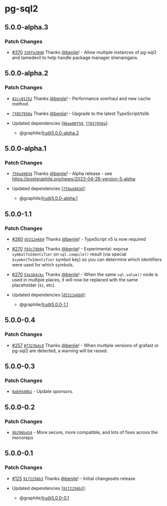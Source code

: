 # pg-sql2

## 5.0.0-alpha.3

### Patch Changes

- [#370](https://github.com/benjie/crystal/pull/370)
  [`339fe20d0`](https://github.com/benjie/crystal/commit/339fe20d0c6e8600d263ce8093cd85a6ea8adbbf)
  Thanks [@benjie](https://github.com/benjie)! - Allow multiple instances of
  pg-sql2 and tamedevil to help handle package manager shenanigans.

## 5.0.0-alpha.2

### Patch Changes

- [`82cc01152`](https://github.com/benjie/crystal/commit/82cc01152ee06dafce45299661afd77ad943d785)
  Thanks [@benjie](https://github.com/benjie)! - Performance overhaul and new
  cache method.

- [`7f857950a`](https://github.com/benjie/crystal/commit/7f857950a7e4ec763c936eb6bd1fb77824041d71)
  Thanks [@benjie](https://github.com/benjie)! - Upgrade to the latest
  TypeScript/tslib

- Updated dependencies
  [[`98ae00f59`](https://github.com/benjie/crystal/commit/98ae00f59a8ab3edc5718ad8437a0dab734a7d69),
  [`7f857950a`](https://github.com/benjie/crystal/commit/7f857950a7e4ec763c936eb6bd1fb77824041d71)]:
  - @graphile/lru@5.0.0-alpha.2

## 5.0.0-alpha.1

### Patch Changes

- [`759ad403d`](https://github.com/benjie/crystal/commit/759ad403d71363312c5225c165873ae84b8a098c)
  Thanks [@benjie](https://github.com/benjie)! - Alpha release - see
  https://postgraphile.org/news/2023-04-26-version-5-alpha

- Updated dependencies
  [[`759ad403d`](https://github.com/benjie/crystal/commit/759ad403d71363312c5225c165873ae84b8a098c)]:
  - @graphile/lru@5.0.0-alpha.1

## 5.0.0-1.1

### Patch Changes

- [#260](https://github.com/benjie/crystal/pull/260)
  [`d5312e6b9`](https://github.com/benjie/crystal/commit/d5312e6b968fbeb46d074b82a41b4bdbc166598c)
  Thanks [@benjie](https://github.com/benjie)! - TypeScript v5 is now required

- [#270](https://github.com/benjie/crystal/pull/270)
  [`f93c79b94`](https://github.com/benjie/crystal/commit/f93c79b94eb93ae04b1b2e0478f5106e1aca8ee2)
  Thanks [@benjie](https://github.com/benjie)! - Experimental: expose
  `symbolToIdentifier` on `sql.compile()` result (via special
  `$symbolToIdentifier` symbol key) so you can determine which identifiers were
  used for which symbols.

- [#270](https://github.com/benjie/crystal/pull/270)
  [`53e164cbc`](https://github.com/benjie/crystal/commit/53e164cbca7eaf1e6e03c849ac1bbe1789c61105)
  Thanks [@benjie](https://github.com/benjie)! - When the same `sql.value()`
  node is used in multiple places, it will now be replaced with the same
  placeholder (`$1`, etc).
- Updated dependencies
  [[`d5312e6b9`](https://github.com/benjie/crystal/commit/d5312e6b968fbeb46d074b82a41b4bdbc166598c)]:
  - @graphile/lru@5.0.0-1.1

## 5.0.0-0.4

### Patch Changes

- [#257](https://github.com/benjie/crystal/pull/257)
  [`8f323bdc8`](https://github.com/benjie/crystal/commit/8f323bdc88e39924de50775891bd40f1acb9b7cf)
  Thanks [@benjie](https://github.com/benjie)! - When multiple versions of
  grafast or pg-sql2 are detected, a warning will be raised.

## 5.0.0-0.3

### Patch Changes

- [`0ab95d0b1`](undefined) - Update sponsors.

## 5.0.0-0.2

### Patch Changes

- [`9b296ba54`](undefined) - More secure, more compatible, and lots of fixes
  across the monorepo

## 5.0.0-0.1

### Patch Changes

- [#125](https://github.com/benjie/crystal/pull/125)
  [`91f2256b3`](https://github.com/benjie/crystal/commit/91f2256b3fd699bec19fc86f1ca79df057e58639)
  Thanks [@benjie](https://github.com/benjie)! - Initial changesets release

- Updated dependencies
  [[`91f2256b3`](https://github.com/benjie/crystal/commit/91f2256b3fd699bec19fc86f1ca79df057e58639)]:
  - @graphile/lru@5.0.0-0.1
